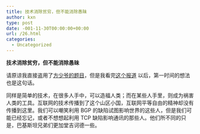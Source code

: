 ```yaml
---
title: 技术消除贫穷，但不能消除愚昧
author: kxn
type: post
date: -001-11-30T00:00:00+00:00
url: /26.html
categories:
  - Uncategorized
---
```


**技术消除贫穷，但不能消除愚昧**

请原谅我直接盗用了[方少爷的题目][1]，但是我看完[这个报道][2] 以后，第一时间的想法也是这句话。

同样是简单的技术，在很多人手中，可以造福人类；而在某些人手里，则成为祸害人类的工具。互联网的技术传播到了这个山区小国，互联网平等自由的精神却没有传播到这里。我们可以嘲笑利用 BGP 的缺陷试图影响世界的这些人，但是我们可能已经忘记，或者不想想起利用 TCP 缺陷影响通讯的那些人。他们所不同的只是，巴基斯坦兄弟们更加堂吉诃德一些。

[1]: http://richardfang.spaces.live.com/Blog/cns!9AA8AE4070135E0D!821.entry "方少爷的题目"
[2]: http://slashdot.org/article.pl?sid=08/02/25/1322252&from=rss "这个报道"
